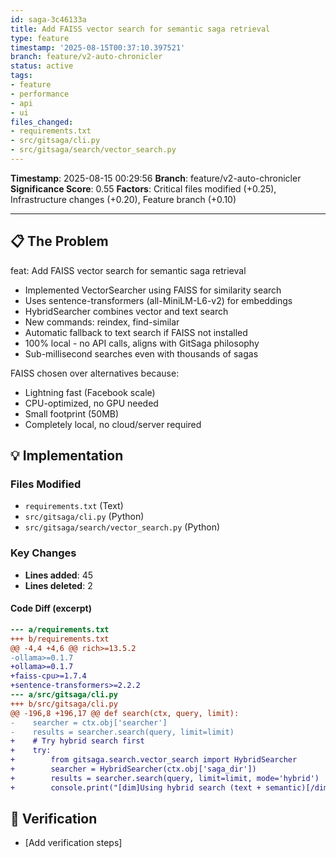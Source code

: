 ```yaml
---
id: saga-3c46133a
title: Add FAISS vector search for semantic saga retrieval
type: feature
timestamp: '2025-08-15T00:37:10.397521'
branch: feature/v2-auto-chronicler
status: active
tags:
- feature
- performance
- api
- ui
files_changed:
- requirements.txt
- src/gitsaga/cli.py
- src/gitsaga/search/vector_search.py
---
```


**Timestamp**: 2025-08-15 00:29:56
**Branch**: feature/v2-auto-chronicler
**Significance Score**: 0.55
**Factors**: Critical files modified (+0.25), Infrastructure changes (+0.20), Feature branch (+0.10)

---

## 📋 The Problem
feat: Add FAISS vector search for semantic saga retrieval
- Implemented VectorSearcher using FAISS for similarity search
- Uses sentence-transformers (all-MiniLM-L6-v2) for embeddings
- HybridSearcher combines vector and text search
- New commands: reindex, find-similar
- Automatic fallback to text search if FAISS not installed
- 100% local - no API calls, aligns with GitSaga philosophy
- Sub-millisecond searches even with thousands of sagas

FAISS chosen over alternatives because:
- Lightning fast (Facebook scale)
- CPU-optimized, no GPU needed
- Small footprint (50MB)
- Completely local, no cloud/server required

## 💡 Implementation
### Files Modified
- `requirements.txt` (Text)
- `src/gitsaga/cli.py` (Python)
- `src/gitsaga/search/vector_search.py` (Python)

### Key Changes
- **Lines added**: 45
- **Lines deleted**: 2

#### Code Diff (excerpt)
```diff
--- a/requirements.txt
+++ b/requirements.txt
@@ -4,4 +4,6 @@ rich>=13.5.2
-ollama>=0.1.7
+ollama>=0.1.7
+faiss-cpu>=1.7.4
+sentence-transformers>=2.2.2
--- a/src/gitsaga/cli.py
+++ b/src/gitsaga/cli.py
@@ -196,8 +196,17 @@ def search(ctx, query, limit):
-    searcher = ctx.obj['searcher']
-    results = searcher.search(query, limit=limit)
+    # Try hybrid search first
+    try:
+        from gitsaga.search.vector_search import HybridSearcher
+        searcher = HybridSearcher(ctx.obj['saga_dir'])
+        results = searcher.search(query, limit=limit, mode='hybrid')
+        console.print("[dim]Using hybrid search (text + semantic)[/dim]")
```

## 🧪 Verification
- [Add verification steps]
